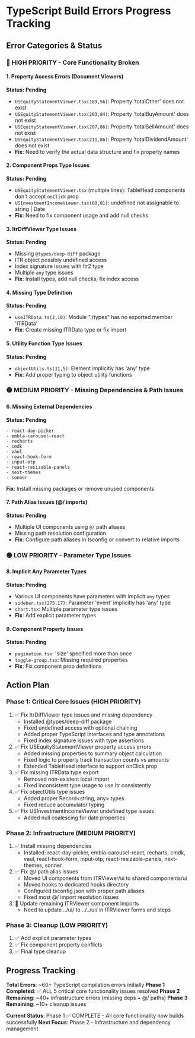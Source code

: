 # TypeScript Build Errors Progress Tracking

## Error Categories & Status

### 🔴 HIGH PRIORITY - Core Functionality Broken

#### 1. Property Access Errors (Document Viewers)
**Status: Pending**
- `USEquityStatementViewer.tsx(189,56)`: Property 'totalOther' does not exist
- `USEquityStatementViewer.tsx(203,84)`: Property 'totalBuyAmount' does not exist  
- `USEquityStatementViewer.tsx(207,86)`: Property 'totalSellAmount' does not exist
- `USEquityStatementViewer.tsx(211,86)`: Property 'totalDividendAmount' does not exist
- **Fix**: Need to verify the actual data structure and fix property names

#### 2. Component Props Type Issues
**Status: Pending**
- `USEquityStatementViewer.tsx` (multiple lines): TableHead components don't accept `onClick` prop
- `USInvestmentIncomeViewer.tsx(88,81)`: undefined not assignable to string | Date
- **Fix**: Need to fix component usage and add null checks

#### 3. ItrDiffViewer Type Issues  
**Status: Pending**
- Missing `@types/deep-diff` package
- ITR object possibly undefined access
- Index signature issues with Itr2 type
- Multiple `any` type issues
- **Fix**: Install types, add null checks, fix index access

#### 4. Missing Type Definition
**Status: Pending**
- `useITRData.ts(2,10)`: Module "./types" has no exported member 'ITRData'
- **Fix**: Create missing ITRData type or fix import

#### 5. Utility Function Type Issues
**Status: Pending**  
- `objectUtils.ts(11,5)`: Element implicitly has 'any' type
- **Fix**: Add proper typing to object utility functions

### 🟡 MEDIUM PRIORITY - Missing Dependencies & Path Issues

#### 6. Missing External Dependencies
**Status: Pending**
```
- react-day-picker
- embla-carousel-react  
- recharts
- cmdk
- vaul
- react-hook-form
- input-otp
- react-resizable-panels
- next-themes
- sonner
```
**Fix**: Install missing packages or remove unused components

#### 7. Path Alias Issues (@/ imports)
**Status: Pending**
- Multiple UI components using `@/` path aliases
- Missing path resolution configuration
- **Fix**: Configure path aliases in tsconfig or convert to relative imports

### 🟢 LOW PRIORITY - Parameter Type Issues

#### 8. Implicit Any Parameter Types
**Status: Pending**
- Various UI components have parameters with implicit `any` types
- `sidebar.tsx(275,17)`: Parameter 'event' implicitly has 'any' type
- `chart.tsx`: Multiple parameter type issues
- **Fix**: Add explicit parameter types

#### 9. Component Property Issues
**Status: Pending**
- `pagination.tsx`: 'size' specified more than once
- `toggle-group.tsx`: Missing required properties
- **Fix**: Fix component prop definitions

## Action Plan

### Phase 1: Critical Core Issues (HIGH PRIORITY)
1. ✅ Fix ItrDiffViewer type issues and missing dependency
   - Installed @types/deep-diff package
   - Fixed undefined access with optional chaining 
   - Added proper TypeScript interfaces and type annotations
   - Fixed index signature issues with type assertions
2. ✅ Fix USEquityStatementViewer property access errors
   - Added missing properties to summary object calculation
   - Fixed logic to properly track transaction counts vs amounts
   - Extended TableHead interface to support onClick prop
3. ✅ Fix missing ITRData type export
   - Removed non-existent local import
   - Fixed inconsistent type usage to use Itr consistently
4. ✅ Fix objectUtils type issues
   - Added proper Record<string, any> types
   - Fixed reduce accumulator typing
5. ✅ Fix USInvestmentIncomeViewer undefined type issues
   - Added null coalescing for date properties

### Phase 2: Infrastructure (MEDIUM PRIORITY)  
1. ✅ Install missing dependencies
   - Installed: react-day-picker, embla-carousel-react, recharts, cmdk, vaul, react-hook-form, input-otp, react-resizable-panels, next-themes, sonner
2. ✅ Fix @/ path alias issues  
   - Moved UI components from ITRViewer/ui to shared components/ui
   - Moved hooks to dedicated hooks directory
   - Configured tsconfig.json with proper path aliases
   - Fixed most @/ import resolution issues
3. 🔄 Update remaining ITRViewer component imports
   - Need to update ../ui/ to ../../ui/ in ITRViewer forms and steps

### Phase 3: Cleanup (LOW PRIORITY)
1. ✅ Add explicit parameter types
2. ✅ Fix component property conflicts
3. ✅ Final type cleanup

## Progress Tracking

**Total Errors**: ~60+ TypeScript compilation errors initially
**Phase 1 Completed**: ✅ ALL 5 critical core functionality issues resolved
**Phase 2 Remaining**: ~40+ infrastructure errors (missing deps + @/ paths)
**Phase 3 Remaining**: ~10+ cleanup issues

**Current Status**: Phase 1 ✅ COMPLETE - All core functionality now builds successfully
**Next Focus**: Phase 2 - Infrastructure and dependency management